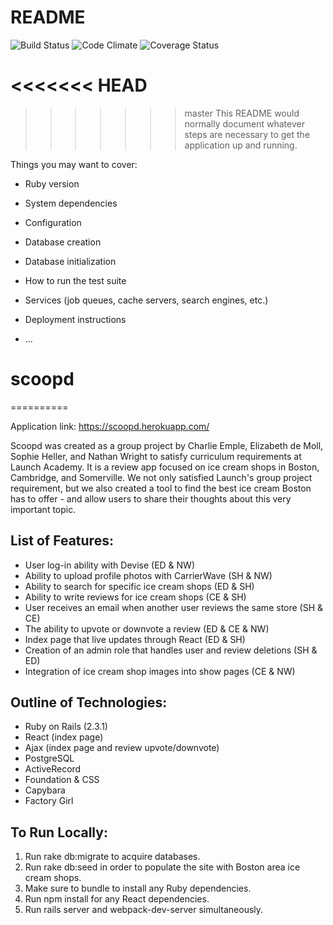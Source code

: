 # README

![Build Status](https://codeship.com/projects/814f2f40-6ba7-0134-6c7a-6efe74dd2a57/status?branch=master)
![Code Climate](https://codeclimate.com/github/cemple89/scoop_d.png)
![Coverage Status](https://coveralls.io/repos/cemple89/scoop_d/badge.png)


<<<<<<< HEAD
=======



>>>>>>> master
This README would normally document whatever steps are necessary to get the
application up and running.

Things you may want to cover:

* Ruby version

* System dependencies

* Configuration

* Database creation

* Database initialization

* How to run the test suite

* Services (job queues, cache servers, search engines, etc.)

* Deployment instructions

* ...
# scoopd
==========

Application link: https://scoopd.herokuapp.com/

Scoopd was created as a group project by Charlie Emple, Elizabeth de Moll, Sophie Heller, and Nathan Wright to satisfy curriculum requirements at Launch Academy. It is a review app focused on ice cream shops in Boston, Cambridge, and Somerville. We not only satisfied Launch's group project requirement, but we also created a tool to find the best ice cream Boston has to offer - and allow users to share their thoughts about this very important topic.

List of Features:
------------------
 - User log-in ability with Devise (ED & NW)
 - Ability to upload profile photos with CarrierWave (SH & NW)
 - Ability to search for specific ice cream shops (ED & SH)
 - Ability to write reviews for ice cream shops (CE & SH)
 - User receives an email when another user reviews the same store (SH & CE)
 - The ability to upvote or downvote a review (ED & CE & NW)
 - Index page that live updates through React (ED & SH)
 - Creation of an admin role that handles user and review deletions (SH & ED)
 - Integration of ice cream shop images into show pages (CE & NW)


Outline of Technologies:
------------------------
- Ruby on Rails (2.3.1)
- React (index page)
- Ajax (index page and review upvote/downvote)
- PostgreSQL
- ActiveRecord
- Foundation & CSS
- Capybara
- Factory Girl


To Run Locally:
---------------------
1. Run rake db:migrate to acquire databases.
2. Run rake db:seed in order to populate the site with Boston area ice cream shops.
3. Make sure to bundle to install any Ruby dependencies.
4. Run npm install for any React dependencies.
5. Run rails server and webpack-dev-server simultaneously.
